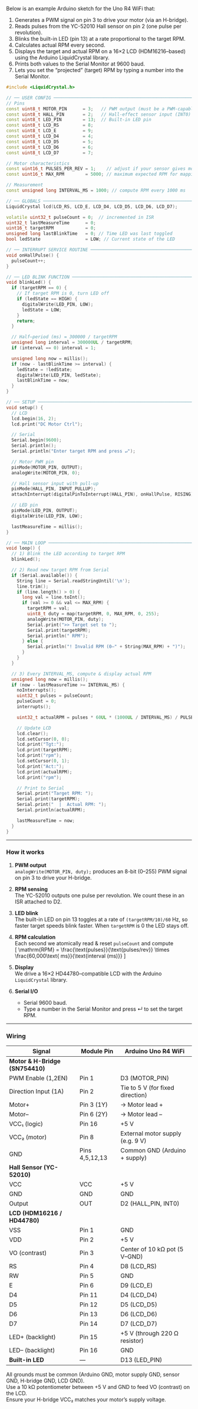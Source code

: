 Below is an example Arduino sketch for the Uno R4 WiFi that:

1. Generates a PWM signal on pin 3 to drive your motor (via an H-bridge).  
2. Reads pulses from the YC-52010 Hall sensor on pin 2 (one pulse per revolution).  
3. Blinks the built-in LED (pin 13) at a rate proportional to the target RPM.  
4. Calculates actual RPM every second.  
5. Displays the target and actual RPM on a 16×2 LCD (HDM16216–based) using the Arduino LiquidCrystal library.  
6. Prints both values to the Serial Monitor at 9600 baud.  
7. Lets you set the “projected” (target) RPM by typing a number into the Serial Monitor.

```cpp
#include <LiquidCrystal.h>

// ── USER CONFIG ───────────────────────────────────────────────────────────────
// Pins
const uint8_t MOTOR_PIN      = 3;   // PWM output (must be a PWM-capable pin)
const uint8_t HALL_PIN       = 2;   // Hall-effect sensor input (INT0)
const uint8_t LED_PIN        = 13;  // Built-in LED pin
const uint8_t LCD_RS         = 8;
const uint8_t LCD_E          = 9;
const uint8_t LCD_D4         = 4;
const uint8_t LCD_D5         = 5;
const uint8_t LCD_D6         = 6;
const uint8_t LCD_D7         = 7;

// Motor characteristics
const uint16_t PULSES_PER_REV = 1;    // adjust if your sensor gives more pulses per revolution
const uint16_t MAX_RPM        = 5000; // maximum expected RPM for mapping

// Measurement
const unsigned long INTERVAL_MS = 1000; // compute RPM every 1000 ms

// ── GLOBALS ───────────────────────────────────────────────────────────────────
LiquidCrystal lcd(LCD_RS, LCD_E, LCD_D4, LCD_D5, LCD_D6, LCD_D7);

volatile uint32_t pulseCount = 0;  // incremented in ISR
uint32_t lastMeasureTime      = 0;
uint16_t targetRPM            = 0;
unsigned long lastBlinkTime   = 0; // Time LED was last toggled
bool ledState                 = LOW; // Current state of the LED

// ── INTERRUPT SERVICE ROUTINE ────────────────────────────────────────────────
void onHallPulse() {
  pulseCount++;
}

// ── LED BLINK FUNCTION ────────────────────────────────────────────────────────
void blinkLed() {
  if (targetRPM == 0) {
    // If target RPM is 0, turn LED off
    if (ledState == HIGH) {
      digitalWrite(LED_PIN, LOW);
      ledState = LOW;
    }
    return;
  }

  // Half–period (ms) = 300000 / targetRPM
  unsigned long interval = 300000UL / targetRPM;
  if (interval == 0) interval = 1;

  unsigned long now = millis();
  if (now - lastBlinkTime >= interval) {
    ledState = !ledState;
    digitalWrite(LED_PIN, ledState);
    lastBlinkTime = now;
  }
}

// ── SETUP ─────────────────────────────────────────────────────────────────────
void setup() {
  // LCD
  lcd.begin(16, 2);
  lcd.print("DC Motor Ctrl");

  // Serial
  Serial.begin(9600);
  Serial.println();
  Serial.println("Enter target RPM and press ↵");

  // Motor PWM pin
  pinMode(MOTOR_PIN, OUTPUT);
  analogWrite(MOTOR_PIN, 0);

  // Hall sensor input with pull-up
  pinMode(HALL_PIN, INPUT_PULLUP);
  attachInterrupt(digitalPinToInterrupt(HALL_PIN), onHallPulse, RISING);

  // LED pin
  pinMode(LED_PIN, OUTPUT);
  digitalWrite(LED_PIN, LOW);

  lastMeasureTime = millis();
}

// ── MAIN LOOP ─────────────────────────────────────────────────────────────────
void loop() {
  // 1) Blink the LED according to target RPM
  blinkLed();

  // 2) Read new target RPM from Serial
  if (Serial.available()) {
    String line = Serial.readStringUntil('\n');
    line.trim();
    if (line.length() > 0) {
      long val = line.toInt();
      if (val >= 0 && val <= MAX_RPM) {
        targetRPM = val;
        uint8_t duty = map(targetRPM, 0, MAX_RPM, 0, 255);
        analogWrite(MOTOR_PIN, duty);
        Serial.print(">> Target set to ");
        Serial.print(targetRPM);
        Serial.println(" RPM");
      } else {
        Serial.println("! Invalid RPM (0–" + String(MAX_RPM) + ")");
      }
    }
  }

  // 3) Every INTERVAL_MS, compute & display actual RPM
  unsigned long now = millis();
  if (now - lastMeasureTime >= INTERVAL_MS) {
    noInterrupts();
    uint32_t pulses = pulseCount;
    pulseCount = 0;
    interrupts();

    uint32_t actualRPM = pulses * 60UL * (1000UL / INTERVAL_MS) / PULSES_PER_REV;

    // Update LCD
    lcd.clear();
    lcd.setCursor(0, 0);
    lcd.print("Tgt:");
    lcd.print(targetRPM);
    lcd.print("rpm");
    lcd.setCursor(0, 1);
    lcd.print("Act:");
    lcd.print(actualRPM);
    lcd.print("rpm");

    // Print to Serial
    Serial.print("Target RPM: ");
    Serial.print(targetRPM);
    Serial.print("  |  Actual RPM: ");
    Serial.println(actualRPM);

    lastMeasureTime = now;
  }
}
```

---

### How it works

1. **PWM output**  
   `analogWrite(MOTOR_PIN, duty);` produces an 8-bit (0–255) PWM signal on pin 3 to drive your H-bridge.

2. **RPM sensing**  
   The YC-52010 outputs one pulse per revolution. We count these in an ISR attached to D2.

3. **LED blink**  
   The built-in LED on pin 13 toggles at a rate of `(targetRPM/10)/60` Hz, so faster target speeds blink faster. When `targetRPM` is 0 the LED stays off.

4. **RPM calculation**  
   Each second we atomically read & reset `pulseCount` and compute  
   \[
     \mathrm{RPM} = \frac{\text{pulses}}{\text{pulses/rev}}
                  \times \frac{60\,000\text{ ms}}{\text{interval (ms)}}
   \]

5. **Display**  
   We drive a 16×2 HD44780–compatible LCD with the Arduino `LiquidCrystal` library.

6. **Serial I/O**  
   - Serial 9600 baud.  
   - Type a number in the Serial Monitor and press ↵ to set the target RPM.

---

### Wiring

| **Signal**                | **Module Pin**             | **Arduino Uno R4 WiFi**        |
|---------------------------|----------------------------|---------------------------------|
| **Motor & H-Bridge (SN754410)** |||
| PWM Enable (1,2EN)        | Pin 1                       | D3 (MOTOR_PIN)                  |
| Direction Input (1A)      | Pin 2                       | Tie to 5 V (for fixed direction)|
| Motor+                    | Pin 3 (1Y)                  | → Motor lead +                  |
| Motor–                    | Pin 6 (2Y)                  | → Motor lead –                  |
| VCC₁ (logic)              | Pin 16                      | +5 V                            |
| VCC₂ (motor)              | Pin 8                       | External motor supply (e.g. 9 V)|
| GND                       | Pins 4,5,12,13              | Common GND (Arduino + supply)   |
| **Hall Sensor (YC-52010)** |||
| VCC                       | VCC                         | +5 V                            |
| GND                       | GND                         | GND                             |
| Output                    | OUT                         | D2 (HALL_PIN, INT0)             |
| **LCD (HDM16216 / HD44780)** |||
| VSS                       | Pin 1                       | GND                             |
| VDD                       | Pin 2                       | +5 V                            |
| VO (contrast)             | Pin 3                       | Center of 10 kΩ pot (5 V–GND)   |
| RS                        | Pin 4                       | D8 (LCD_RS)                     |
| RW                        | Pin 5                       | GND                             |
| E                         | Pin 6                       | D9 (LCD_E)                      |
| D4                        | Pin 11                      | D4 (LCD_D4)                     |
| D5                        | Pin 12                      | D5 (LCD_D5)                     |
| D6                        | Pin 13                      | D6 (LCD_D6)                     |
| D7                        | Pin 14                      | D7 (LCD_D7)                     |
| LED+ (backlight)          | Pin 15                      | +5 V (through 220 Ω resistor)   |
| LED– (backlight)          | Pin 16                      | GND                             |
| **Built-in LED**          | —                           | D13 (LED_PIN)                   |

All grounds must be common (Arduino GND, motor supply GND, sensor GND, H-bridge GND, LCD GND).  
Use a 10 kΩ potentiometer between +5 V and GND to feed VO (contrast) on the LCD.  
Ensure your H-bridge VCC₂ matches your motor’s supply voltage.  
